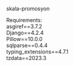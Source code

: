 skala-promosyon

Requirements:<br>
﻿asgiref==3.7.2<br>
Django==4.2.4<br>
Pillow==10.0.0<br>
sqlparse==0.4.4<br>
typing_extensions==4.7.1<br>
tzdata==2023.3<br>
